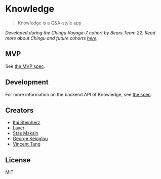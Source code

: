 # Knowledge

> Knowledge is a Q&A-style app

_Developed during the Chingu Voyage-7 cohort by Bears Team 22. Read more about Chingu and future cohorts [here](https://chingu.io)._


## MVP

See [the MVP spec](mvp.md).


## Development

For more information on the backend API of Knowledge, see [the spec](http://htmlpreview.github.io/?https://raw.githubusercontent.com/chingu-voyage7/Bears-Team-22/backend/docs/index.html).


## Creators

- [Itai Steinherz](https://github.com/itaisteinherz)
- [Layer](https://github.com/R-Layer)
- [Stas Maksin](https://github.com/mastas3)
- [George Keloglou](https://github.com/geokeloglou)
- [Vincent Tang](https://github.com/vincentntang)

## License

MIT
